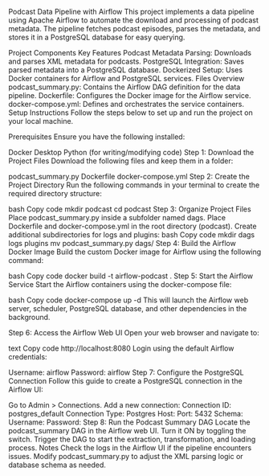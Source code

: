 
Podcast Data Pipeline with Airflow
This project implements a data pipeline using Apache Airflow to automate the download and processing of podcast metadata. The pipeline fetches podcast episodes, parses the metadata, and stores it in a PostgreSQL database for easy querying.

Project Components
Key Features
Podcast Metadata Parsing: Downloads and parses XML metadata for podcasts.
PostgreSQL Integration: Saves parsed metadata into a PostgreSQL database.
Dockerized Setup: Uses Docker containers for Airflow and PostgreSQL services.
Files Overview
podcast_summary.py: Contains the Airflow DAG definition for the data pipeline.
Dockerfile: Configures the Docker image for the Airflow service.
docker-compose.yml: Defines and orchestrates the service containers.
Setup Instructions
Follow the steps below to set up and run the project on your local machine.

Prerequisites
Ensure you have the following installed:

Docker Desktop
Python (for writing/modifying code)
Step 1: Download the Project Files
Download the following files and keep them in a folder:

podcast_summary.py
Dockerfile
docker-compose.yml
Step 2: Create the Project Directory
Run the following commands in your terminal to create the required directory structure:

bash
Copy code
mkdir podcast
cd podcast
Step 3: Organize Project Files
Place podcast_summary.py inside a subfolder named dags.
Place Dockerfile and docker-compose.yml in the root directory (podcast).
Create additional subdirectories for logs and plugins:
bash
Copy code
mkdir dags logs plugins
mv podcast_summary.py dags/
Step 4: Build the Airflow Docker Image
Build the custom Docker image for Airflow using the following command:

bash
Copy code
docker build -t airflow-podcast .
Step 5: Start the Airflow Service
Start the Airflow containers using the docker-compose file:

bash
Copy code
docker-compose up -d
This will launch the Airflow web server, scheduler, PostgreSQL database, and other dependencies in the background.

Step 6: Access the Airflow Web UI
Open your web browser and navigate to:

text
Copy code
http://localhost:8080
Login using the default Airflow credentials:

Username: airflow
Password: airflow
Step 7: Configure the PostgreSQL Connection
Follow this guide to create a PostgreSQL connection in the Airflow UI:

Go to Admin > Connections.
Add a new connection:
Connection ID: postgres_default
Connection Type: Postgres
Host: <Postgres container host>
Port: 5432
Schema: <Database name>
Username: <Database username>
Password: <Database password>
Step 8: Run the Podcast Summary DAG
Locate the podcast_summary DAG in the Airflow web UI.
Turn it ON by toggling the switch.
Trigger the DAG to start the extraction, transformation, and loading process.
Notes
Check the logs in the Airflow UI if the pipeline encounters issues.
Modify podcast_summary.py to adjust the XML parsing logic or database schema as needed.